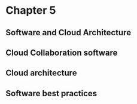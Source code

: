 # Chapter 5

## Software and Cloud Architecture
## Cloud Collaboration software
## Cloud architecture
## Software best practices